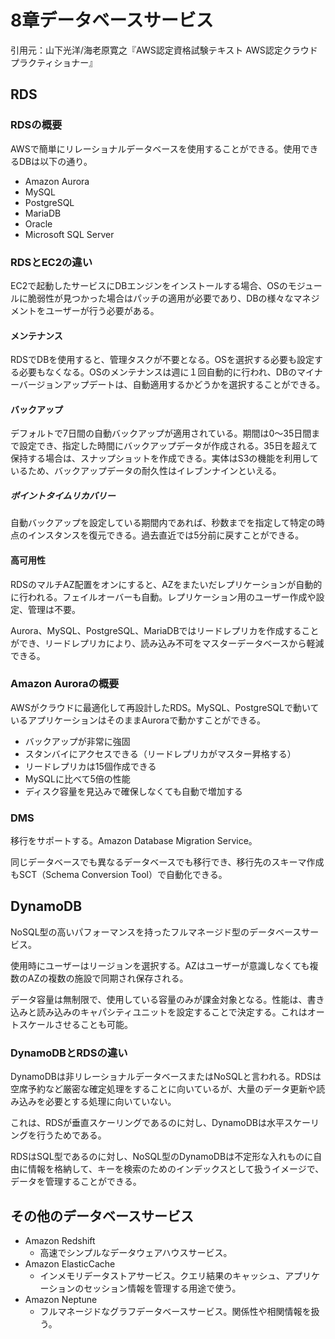 # 8章データベースサービス

引用元：山下光洋/海老原寛之『AWS認定資格試験テキスト AWS認定クラウドプラクティショナー』

## RDS

### RDSの概要

AWSで簡単にリレーショナルデータベースを使用することができる。使用できるDBは以下の通り。

- Amazon Aurora
- MySQL
- PostgreSQL
- MariaDB
- Oracle
- Microsoft SQL Server

### RDSとEC2の違い

EC2で起動したサービスにDBエンジンをインストールする場合、OSのモジュールに脆弱性が見つかった場合はパッチの適用が必要であり、DBの様々なマネジメントをユーザーが行う必要がある。

#### メンテナンス

RDSでDBを使用すると、管理タスクが不要となる。OSを選択する必要も設定する必要もなくなる。OSのメンテナンスは週に１回自動的に行われ、DBのマイナーバージョンアップデートは、自動適用するかどうかを選択することができる。

#### バックアップ

デフォルトで7日間の自動バックアップが適用されている。期間は0～35日間まで設定でき、指定した時間にバックアップデータが作成される。35日を超えて保持する場合は、スナップショットを作成できる。実体はS3の機能を利用しているため、バックアップデータの耐久性はイレブンナインといえる。

##### ポイントタイムリカバリー

自動バックアップを設定している期間内であれば、秒数までを指定して特定の時点のインスタンスを復元できる。過去直近では5分前に戻すことができる。

#### 高可用性

RDSのマルチAZ配置をオンにすると、AZをまたいだレプリケーションが自動的に行われる。フェイルオーバーも自動。レプリケーション用のユーザー作成や設定、管理は不要。

Aurora、MySQL、PostgreSQL、MariaDBではリードレプリカを作成することができ、リードレプリカにより、読み込み不可をマスターデータベースから軽減できる。

### Amazon Auroraの概要

AWSがクラウドに最適化して再設計したRDS。MySQL、PostgreSQLで動いているアプリケーションはそのままAuroraで動かすことができる。

- バックアップが非常に強固
- スタンバイにアクセスできる（リードレプリカがマスター昇格する）
- リードレプリカは15個作成できる
- MySQLに比べて5倍の性能
- ディスク容量を見込みで確保しなくても自動で増加する

### DMS

移行をサポートする。Amazon Database Migration Service。

同じデータベースでも異なるデータベースでも移行でき、移行先のスキーマ作成もSCT（Schema Conversion Tool）で自動化できる。

## DynamoDB

NoSQL型の高いパフォーマンスを持ったフルマネージド型のデータベースサービス。

使用時にユーザーはリージョンを選択する。AZはユーザーが意識しなくても複数のAZの複数の施設で同期され保存される。

データ容量は無制限で、使用している容量のみが課金対象となる。性能は、書き込みと読み込みのキャパシティユニットを設定することで決定する。これはオートスケールさせることも可能。

### DynamoDBとRDSの違い

DynamoDBは非リレーショナルデータベースまたはNoSQLと言われる。RDSは空席予約など厳密な確定処理をすることに向いているが、大量のデータ更新や読み込みを必要とする処理に向いていない。

これは、RDSが垂直スケーリングであるのに対し、DynamoDBは水平スケーリングを行うためである。

RDSはSQL型であるのに対し、NoSQL型のDynamoDBは不定形な入れものに自由に情報を格納して、キーを検索のためのインデックスとして扱うイメージで、データを管理することができる。

## その他のデータベースサービス

- Amazon Redshift
  - 高速でシンプルなデータウェアハウスサービス。
- Amazon ElasticCache
  - インメモリデータストアサービス。クエリ結果のキャッシュ、アプリケーションのセッション情報を管理する用途で使う。
- Amazon Neptune
  - フルマネージドなグラフデータベースサービス。関係性や相関情報を扱う。
